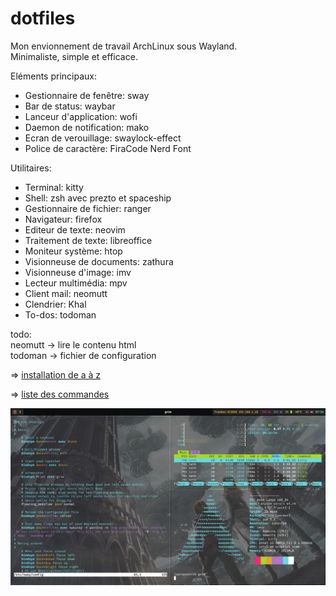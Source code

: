 # dotfiles

Mon envionnement de travail ArchLinux sous Wayland.  
Minimaliste, simple et efficace. 


Eléments principaux:
  
- Gestionnaire de fenêtre: sway
- Bar de status: waybar
- Lanceur d'application: wofi
- Daemon de notification: mako
- Ecran de verouillage: swaylock-effect
- Police de caractère: FiraCode Nerd Font
  
Utilitaires:
  
- Terminal: kitty
- Shell: zsh avec prezto et spaceship
- Gestionnaire de fichier: ranger
- Navigateur: firefox
- Editeur de texte: neovim
- Traitement de texte: libreoffice
- Moniteur système: htop
- Visionneuse de documents: zathura  
- Visionneuse d'image: imv
- Lecteur multimédia: mpv
- Client mail: neomutt
- Clendrier: Khal
- To-dos: todoman

todo:  
	neomutt -> lire le contenu html  
	todoman -> fichier de configuration  

=> [installation de a à z](installation.txt)

=> [liste des commandes](cheatsheet.txt)

![Screenshot 1](./Images/1.png)

